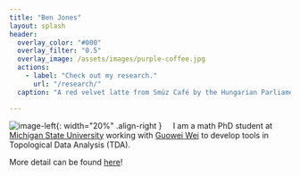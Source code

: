 ```yaml
---
title: "Ben Jones"
layout: splash
header:
  overlay_color: "#000"
  overlay_filter: "0.5"
  overlay_image: /assets/images/purple-coffee.jpg
  actions:
    - label: "Check out my research."
      url: "/research/"
  caption: "A red velvet latte from Smúz Café by the Hungarian Parliament building"

---
```


![image-left](/assets/images/ProfileF23.jpeg){: width="20%" .align-right } &nbsp;&nbsp;&nbsp;&nbsp;I am a math PhD student at [Michigan State University](https://math.natsci.msu.edu/) working with [Guowei Wei](https://users.math.msu.edu/users/weig/) to develop tools in Topological Data Analysis (TDA).

More detail can be found [here](/_pages/research.md)!


